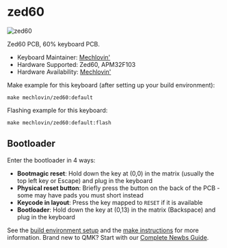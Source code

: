 # zed60

![zed60](https://i.imgur.com/KyTpfmMl.png)

Zed60 PCB, 60% keyboard PCB.
* Keyboard Maintainer: [Mechlovin'](https://mechlovin.studio)
* Hardware Supported: Zed60, APM32F103
* Hardware Availability: [Mechlovin'](https://mechlovin.studio)

Make example for this keyboard (after setting up your build environment):

    make mechlovin/zed60:default

Flashing example for this keyboard:

    make mechlovin/zed60:default:flash

## Bootloader

Enter the bootloader in 4 ways:

* **Bootmagic reset**: Hold down the key at (0,0) in the matrix (usually the top left key or Escape) and plug in the keyboard
* **Physical reset button**: Briefly press the button on the back of the PCB - some may have pads you must short instead
* **Keycode in layout**: Press the key mapped to `RESET` if it is available
* **Bootloader**: Hold down the key at (0,13) in the matrix (Backspace) and plug in the keyboard 

See the [build environment setup](https://docs.qmk.fm/#/getting_started_build_tools) and the [make instructions](https://docs.qmk.fm/#/getting_started_make_guide) for more information. Brand new to QMK? Start with our [Complete Newbs Guide](https://docs.qmk.fm/#/newbs).
